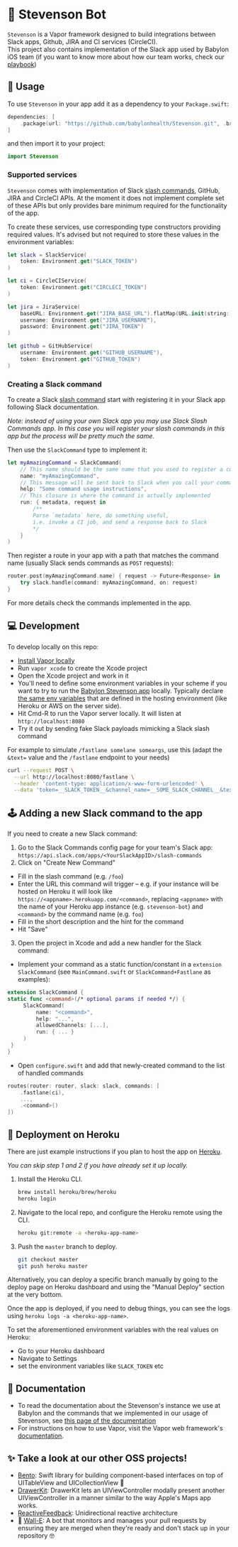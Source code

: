 # 🤖 Stevenson Bot

`Stevenson` is a Vapor framework designed to build integrations between Slack apps, Github, JIRA and CI services (CircleCI).  
This project also contains implementation of the Slack app used by Babylon iOS team (if you want to know more about how our team works, check our [playbook](https://github.com/babylonhealth/ios-playbook))

## 🚀 Usage

To use `Stevenson` in your app add it as a dependency to your `Package.swift`:

```swift
dependencies: [
    .package(url: "https://github.com/babylonhealth/Stevenson.git", .branch("master")),
]
```

and then import it to your project:

```swift
import Stevenson
```

### Supported services

`Stevenson` comes with implementation of Slack [slash commands](https://api.slack.com/slash-commands), GitHub, JIRA and CircleCI APIs. At the moment it does not implement complete set of these APIs but only provides bare minimum required for the functionality of the app.

To create these services, use corresponding type constructors providing required values. It's advised but not required to store these values in the environment variables:

```swift
let slack = SlackService(
    token: Environment.get("SLACK_TOKEN")
)

let ci = CircleCIService(
    token: Environment.get("CIRCLECI_TOKEN")
)

let jira = JiraService(
    baseURL: Environment.get("JIRA_BASE_URL").flatMap(URL.init(string:)),
    username: Environment.get("JIRA_USERNAME"),
    password: Environment.get("JIRA_TOKEN")
)

let github = GitHubService(
    username: Environment.get("GITHUB_USERNAME"),
    token: Environment.get("GITHUB_TOKEN")
)
```

### Creating a Slack command

To create a Slack [slash command](https://api.slack.com/slash-commands) start with registering it in your Slack app following Slack documentation. 

_Note: instead of using your own Slack app you may use Slack Slash Commands app. In this case you will register your slash commands in this app but the process will be pretty much the same._

Then use the `SlackCommand` type to implement it:

```swift
let myAmazingCommand = SlackCommand(
    // This name should be the same name that you used to register a command in your Slack app
    name: "myAmazingCommand",
    // This message will be sent back to Slack when you call your command with `/myAmazingCommand help`
    help: "Some command usage instructions", 
    // This closure is where the command is actually implemented
    run: { metadata, request in
        /**
        Parse `metadata` here, do something useful, 
        i.e. invoke a CI job, and send a response back to Slack
        */
    }
)
```
 
 Then register a route in your app with a path that matches the command name (usually Slack sends commands as `POST` requests):
 
```swift
router.post(myAmazingCommand.name) { request -> Future<Response> in
    try slack.handle(command: myAmazingCommand, on: request)
}
```

For more details check the commands implemented in the app.

## 💻 Development

To develop locally on this repo:

* [Install Vapor locally](http://docs.vapor.codes/3.0/install/macos/)
* Run `vapor xcode` to create the Xcode project
* Open the Xcode project and work in it
* You'll need to define some environment variables in your scheme if you want to try to run the [Babylon Stevenson app](Documentation/BabylonCommands.md) locally. Typically declare [the same env variables](Documentation/BabylonCommands.md#environment-variables) that are defined in the hosting environment (like Heroku or AWS on the server side). 
* Hit Cmd-R to run the Vapor server locally. It will listen at `http://localhost:8080`
* Try it out by sending fake Slack payloads mimicking a Slack slash command

For example to simulate `/fastlane somelane someargs`, use this (adapt the `&text=` value and the `/fastlane` endpoint to your needs)

```bash
curl --request POST \
  --url http://localhost:8080/fastlane \
  --header 'content-type: application/x-www-form-urlencoded' \
  --data 'token=__SLACK_TOKEN__&channel_name=__SOME_SLACK_CHANNEL__&text=somelane%20someargs'
```

## 🕹 Adding a new Slack command to the app

If you need to create a new Slack command:

 1. Go to the Slack Commands config page for your team's Slack app: `https://api.slack.com/apps/<YourSlackAppID>/slash-commands`
 2. Click on "Create New Command"
   * Fill in the slash command (e.g. `/foo`)
   * Enter the URL this command will trigger – e.g. if your instance will be hosted on Heroku  it will look like `https://<appname>.herokuapp.com/<command>`, replacing `<appname>` with the name of your Heroku app instance (e.g. `stevenson-bot`) and `<command>` by the command name (e.g. `foo`)
   * Fill in the short description and the hint for the command
   * Hit "Save"
 3. Open the project in Xcode and add a new handler for the Slack command:
   * Implement your command as a static function/constant in a `extension SlackCommand` (see `MainCommand.swift` or `SlackCommand+Fastlane` as examples):
   
   ```swift
extension SlackCommand {
   static func <command>(/* optional params if needed */) { 
        SlackCommand(
            name: "<command>", 
            help: "...",
            allowedChannels: [...],
            run: { ... }
        ) 
    }
}
   ```
   
   * Open `configure.swift` and add that newly-created command to the list of handled commands

   ```swift
   routes(router: router, slack: slack, commands: [
       .fastlane(ci), 
       ..., 
       .<command>()
   ])
```

## 🚢 Deployment on Heroku

There are just example instructions if you plan to host the app on [Heroku](https://dashboard.heroku.com/apps).

_You can skip step 1 and 2 if you have already set it up locally._

1. Install the Heroku CLI.
   ```bash
   brew install heroku/brew/heroku
   heroku login
   ```
   
2. Navigate to the local repo, and configure the Heroku remote using the CLI.
   ```bash
   heroku git:remote -a <heroku-app-name>
   ```
   
3. Push the `master` branch to deploy.
   ```bash
   git checkout master
   git push heroku master
   ```

Alternatively, you can deploy a specific branch manually by going to the deploy page on Heroku dashboard and using the "Manual Deploy" section at the very bottom.

Once the app is deployed, if you need to debug things, you can see the logs using `heroku logs -a <heroku-app-name>`.

To set the aforementioned environment variables with the real values on Heroku:

* Go to your Heroku dashboard
* Navigate to Settings
* set the environment variables like `SLACK_TOKEN` etc

## 📖 Documentation

* To read the documentation about the Stevenson's instance we use at Babylon and the commands that we implemented in our usage of Stevenson, see [this page of the documentation](Documentation/BabylonCommands.md)
* For instructions on how to use Vapor, visit the Vapor web framework's [documentation](http://docs.vapor.codes).

## ✨ Take a look at our other OSS projects!

* [Bento](https://github.com/babylonhealth/Bento): Swift library for building component-based interfaces on top of UITableView and UICollectionView 🍱
* [DrawerKit](https://github.com/babylonhealth/DrawerKit): DrawerKit lets an UIViewController modally present another UIViewController in a manner similar to the way Apple's Maps app works.
* [ReactiveFeedback](https://github.com/babylonhealth/ReactiveFeedback): Unidirectional reactive architecture
* 🚧 [Wall-E](https://github.com/babylonhealth/Wall-E): A bot that monitors and manages your pull requests by ensuring they are merged when they're ready and don't stack up in your repository 🤓
